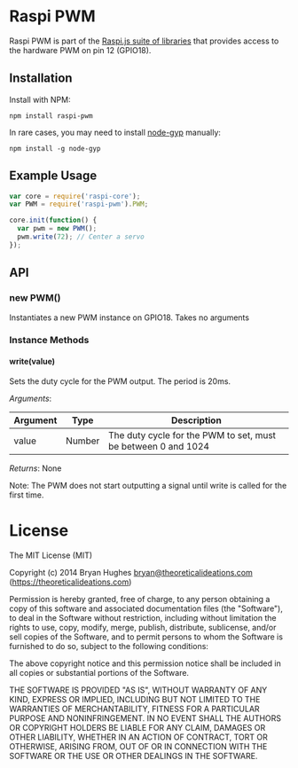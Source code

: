 Raspi PWM
==========

Raspi PWM is part of the [Raspi.js suite of libraries](https://github.com/bryan-m-hughes/raspi-core) that provides access to the hardware PWM on pin 12 (GPIO18).

## Installation

Install with NPM:

```Shell
npm install raspi-pwm
```

In rare cases, you may need to install [node-gyp](https://www.npmjs.org/package/node-gyp) manually:

```Shell
npm install -g node-gyp
```

## Example Usage

```JavaScript
var core = require('raspi-core');
var PWM = require('raspi-pwm').PWM;

core.init(function() {
  var pwm = new PWM();
  pwm.write(72); // Center a servo 
});
```

## API

### new PWM()

Instantiates a new PWM instance on GPIO18. Takes no arguments

### Instance Methods

#### write(value)

Sets the duty cycle for the PWM output. The period is 20ms.

_Arguments_:

<table>
  <thead>
    <tr>
      <th>Argument</th>
      <th>Type</th>
      <th>Description</th>
    </tr>
  </thead>
  <tr>
    <td>value</td>
    <td>Number</td>
    <td>The duty cycle for the PWM to set, must be between 0 and 1024</td>
  </tr>
</table>

_Returns_: None

Note: The PWM does not start outputting a signal until write is called for the first time.

License
=======

The MIT License (MIT)

Copyright (c) 2014 Bryan Hughes bryan@theoreticalideations.com (https://theoreticalideations.com)

Permission is hereby granted, free of charge, to any person obtaining a copy
of this software and associated documentation files (the "Software"), to deal
in the Software without restriction, including without limitation the rights
to use, copy, modify, merge, publish, distribute, sublicense, and/or sell
copies of the Software, and to permit persons to whom the Software is
furnished to do so, subject to the following conditions:

The above copyright notice and this permission notice shall be included in
all copies or substantial portions of the Software.

THE SOFTWARE IS PROVIDED "AS IS", WITHOUT WARRANTY OF ANY KIND, EXPRESS OR
IMPLIED, INCLUDING BUT NOT LIMITED TO THE WARRANTIES OF MERCHANTABILITY,
FITNESS FOR A PARTICULAR PURPOSE AND NONINFRINGEMENT. IN NO EVENT SHALL THE
AUTHORS OR COPYRIGHT HOLDERS BE LIABLE FOR ANY CLAIM, DAMAGES OR OTHER
LIABILITY, WHETHER IN AN ACTION OF CONTRACT, TORT OR OTHERWISE, ARISING FROM,
OUT OF OR IN CONNECTION WITH THE SOFTWARE OR THE USE OR OTHER DEALINGS IN
THE SOFTWARE.
